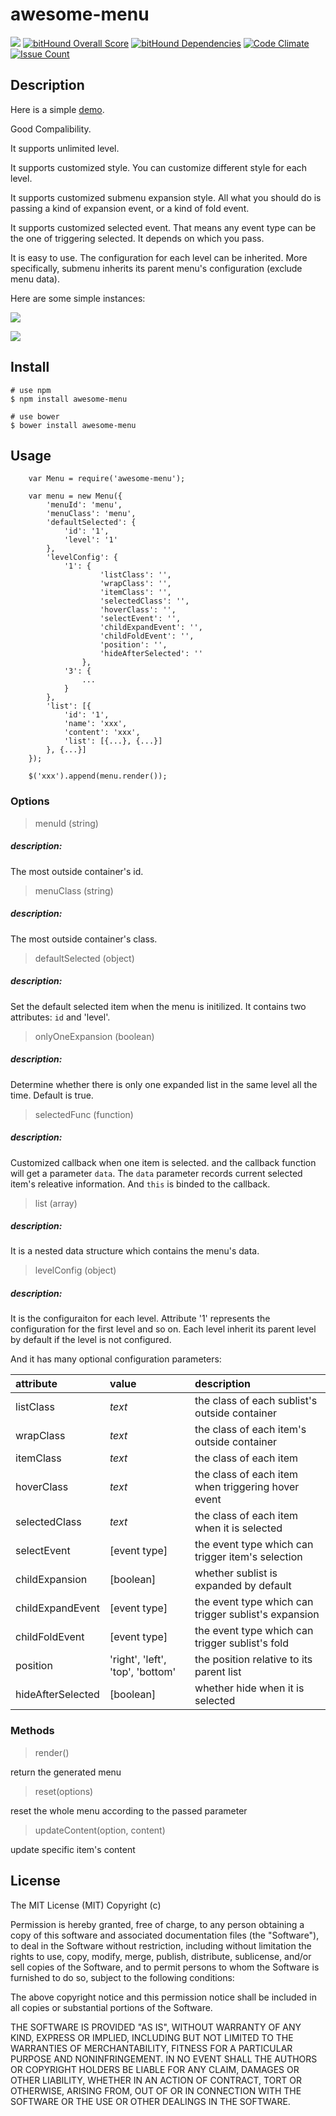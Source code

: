 # awesome-menu

![](https://travis-ci.org/TomasRan/awesome-menu.svg?branch=master)
[![bitHound Overall Score](https://www.bithound.io/github/TomasRan/awesome-menu/badges/score.svg)](https://www.bithound.io/github/TomasRan/awesome-menu)
[![bitHound Dependencies](https://www.bithound.io/github/TomasRan/awesome-menu/badges/dependencies.svg)](https://www.bithound.io/github/TomasRan/awesome-menu/master/dependencies/npm)
[![Code Climate](https://codeclimate.com/github/TomasRan/awesome-menu/badges/gpa.svg)](https://codeclimate.com/github/TomasRan/awesome-menu)
[![Issue Count](https://codeclimate.com/github/TomasRan/awesome-menu/badges/issue_count.svg)](https://codeclimate.com/github/TomasRan/awesome-menu)

## Description
Here is a simple [demo](http://tomasran.github.io/awesome-menu/demo/demo.html).

Good Compalibility.

It supports unlimited level.

It supports customized style. You can customize different style for each level.

It supports customized submenu expansion style. All what you should do is passing a kind of expansion event, or a kind of fold event.

It supports customized selected event. That means any event type can be the one of triggering selected. It depends on which you pass.

It is easy to use. The configuration for each level can be inherited. More specifically, submenu inherits its parent menu's configuration (exclude menu data).

Here are some simple instances:

![](http://cl.ly/312n3m082x1M/25E50F71-4506-4E84-BD2F-13D8392B1845.png)

![](http://cl.ly/0T3W1W0I192K/Snip20160425_3.png)

## Install

```
# use npm
$ npm install awesome-menu

# use bower
$ bower install awesome-menu
```

## Usage

```
	var Menu = require('awesome-menu');

	var menu = new Menu({
		'menuId': 'menu',
		'menuClass': 'menu',
		'defaultSelected': {
			'id': '1',
			'level': '1'
		},
		'levelConfig': {
			'1': {
					'listClass': '',
					'wrapClass': '',
					'itemClass': '',
					'selectedClass': '',
					'hoverClass': '',
					'selectEvent': '',
					'childExpandEvent': '',
					'childFoldEvent': '',
					'position': '',
					'hideAfterSelected': ''
				},
			'3': {
				...	
			}	
		},
		'list': [{
			'id': '1',
			'name': 'xxx',
			'content': 'xxx',
			'list': [{...}, {...}]
		}, {...}]
	});

	$('xxx').append(menu.render());
```

### Options
> menuId	(string)

##### description:
The most outside container's id.

> menuClass	(string)

##### description: 
The most outside container's class.

> defaultSelected	(object)

##### description:
Set the default selected item when the menu is initilized.	It contains two attributes: `id` and 'level'.

> onlyOneExpansion	(boolean)

##### description:
Determine whether there is only one expanded list in the same level all the time. Default is true.

> selectedFunc	(function)

##### description:
Customized callback when one item is selected. and the callback function will get a parameter `data`. The `data` parameter records current selected item's releative information. And `this` is binded to the callback.

> list	(array)

##### description:
It is a nested data structure which contains the menu's data.

> levelConfig	(object)

##### description:
It is the configuraiton for each level. Attribute '1' represents the configuration for the first level and so on. Each level inherit its parent level by default if the level is not configured.

And it has many optional configuration parameters:

|attribute|value|description|
|:--|:--|:--|
|listClass| _text_ | the class of each sublist's outside container|
|wrapClass| _text_ | the class of each item's outside container|
|itemClass| _text_ | the class of each item|
|hoverClass| _text_ | the class of each item when triggering hover event|
|selectedClass| _text_ | the class of each item when it is selected|
|selectEvent| [event type] | the event type which can trigger item's selection|
|childExpansion| [boolean] |whether sublist is expanded by default|
|childExpandEvent| [event type] | the event type which can trigger sublist's expansion|
|childFoldEvent| [event type] | the event type which can trigger sublist's fold|
|position| 'right', 'left', 'top', 'bottom' |the position relative to its parent list|
|hideAfterSelected| [boolean] | whether hide when it is selected|

### Methods
> render()

return the generated menu

> reset(options)

reset the whole menu according to the passed parameter

> updateContent(option, content)

update specific item's content

## License
The MIT License (MIT)
Copyright (c) <year> <copyright holders>

Permission is hereby granted, free of charge, to any person obtaining a copy of this software and associated documentation files (the "Software"), to deal in the Software without restriction, including without limitation the rights to use, copy, modify, merge, publish, distribute, sublicense, and/or sell copies of the Software, and to permit persons to whom the Software is furnished to do so, subject to the following conditions:

The above copyright notice and this permission notice shall be included in all copies or substantial portions of the Software.

THE SOFTWARE IS PROVIDED "AS IS", WITHOUT WARRANTY OF ANY KIND, EXPRESS OR IMPLIED, INCLUDING BUT NOT LIMITED TO THE WARRANTIES OF MERCHANTABILITY, FITNESS FOR A PARTICULAR PURPOSE AND NONINFRINGEMENT. IN NO EVENT SHALL THE AUTHORS OR COPYRIGHT HOLDERS BE LIABLE FOR ANY CLAIM, DAMAGES OR OTHER LIABILITY, WHETHER IN AN ACTION OF CONTRACT, TORT OR OTHERWISE, ARISING FROM, OUT OF OR IN CONNECTION WITH THE SOFTWARE OR THE USE OR OTHER DEALINGS IN THE SOFTWARE.
